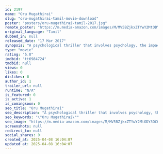 ```yaml
---
id: 2197
name: "Oru Mugathirai"
slug: "oru-mugathirai-tamil-movie-download"
poster: "posters/oru-mugathirai-tamil-2017.jpg"
remote_poster: "https://m.media-amazon.com/images/M/MV5BZjkxZTYwY2MtODY3OC00MzlkLTgyOWEtNGU5M2M4YzVjYTU0XkEyXkFqcGdeQXVyMzYxOTQ3MDg@._V1_SX300.jpg"
original_language: "Tamil"
dubbed_in: null
released_date: "17 Mar 2017"
synopsis: "A psychological thriller that involves psychology, the impact of social networks and more."
type: "movie"
rating: "5.8"
imdbid: "tt6984724"
tmdbid: null
views: 0
likes: 0
dislikes: 0
author_id: 1
trailer_url: null
runtime: "N/A"
is_featured: 0
is_active: 1
is_comingsoon: 0
seo_title: "Oru Mugathirai"
seo_description: "A psychological thriller that involves psychology, the impact of social networks and more."
seo_keywords: "\"Oru Mugathirai\""
seo_image: "https://m.media-amazon.com/images/M/MV5BZjkxZTYwY2MtODY3OC00MzlkLTgyOWEtNGU5M2M4YzVjYTU0XkEyXkFqcGdeQXVyMzYxOTQ3MDg@._V1_SX300.jpg"
screenshots: null
redirect_to: null
social_shares: 0
created_at: 2025-04-08 16:04:07
updated_at: 2025-04-08 16:04:07
---
```


